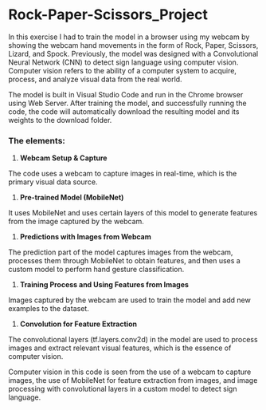 # Rock-Paper-Scissors_Project

In this exercise I had to train the model in a browser using my webcam by showing the webcam hand movements in the form of Rock, Paper, Scissors, Lizard, and Spock. Previously, the model was designed with a Convolutional Neural Network (CNN) to detect sign language using computer vision. Computer vision refers to the ability of a computer system to acquire, process, and analyze visual data from the real world. 

The model is built in Visual Studio Code and run in the Chrome browser using Web Server.  After training the model, and successfully running the code, the code will automatically download the resulting model and its weights to the download folder.

### The elements:

1. **Webcam Setup & Capture**

The code uses a webcam to capture images in real-time, which is the primary visual data source.

1. **Pre-trained Model (MobileNet)**

It uses MobileNet and uses certain layers of this model to generate features from the image captured by the webcam.

1. **Predictions with Images from Webcam**

The prediction part of the model captures images from the webcam, processes them through MobileNet to obtain features, and then uses a custom model to perform hand gesture classification.

1. **Training Process and Using Features from Images**

Images captured by the webcam are used to train the model and add new examples to the dataset.

1. **Convolution for Feature Extraction**

The convolutional layers (tf.layers.conv2d) in the model are used to process images and extract relevant visual features, which is the essence of computer vision.

Computer vision in this code is seen from the use of a webcam to capture images, the use of MobileNet for feature extraction from images, and image processing with convolutional layers in a custom model to detect sign language.
